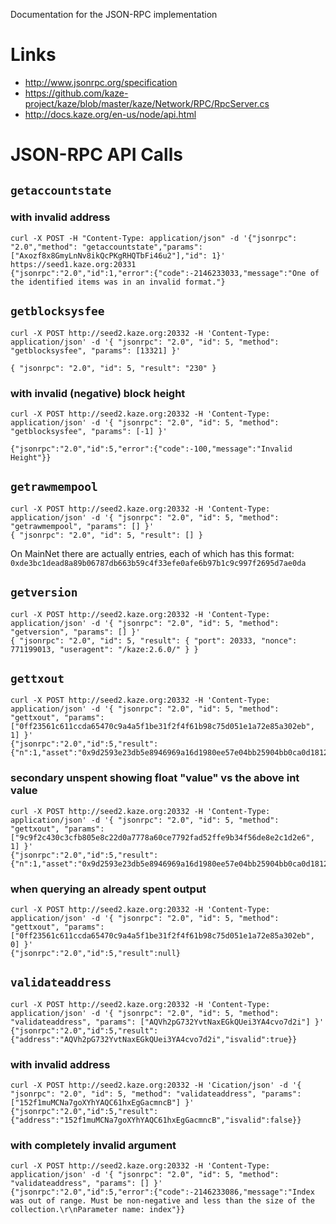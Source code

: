 Documentation for the JSON-RPC implementation

# Links

* http://www.jsonrpc.org/specification
* https://github.com/kaze-project/kaze/blob/master/kaze/Network/RPC/RpcServer.cs
* http://docs.kaze.org/en-us/node/api.html

# JSON-RPC API Calls

## `getaccountstate`

### with invalid address

    curl -X POST -H "Content-Type: application/json" -d '{"jsonrpc": "2.0","method": "getaccountstate","params": ["Axozf8x8GmyLnNv8ikQcPKgRHQTbFi46u2"],"id": 1}' https://seed1.kaze.org:20331
    {"jsonrpc":"2.0","id":1,"error":{"code":-2146233033,"message":"One of the identified items was in an invalid format."}

## `getblocksysfee`

    curl -X POST http://seed2.kaze.org:20332 -H 'Content-Type: application/json' -d '{ "jsonrpc": "2.0", "id": 5, "method": "getblocksysfee", "params": [13321] }'

    { "jsonrpc": "2.0", "id": 5, "result": "230" }

### with invalid (negative) block height

    curl -X POST http://seed2.kaze.org:20332 -H 'Content-Type: application/json' -d '{ "jsonrpc": "2.0", "id": 5, "method": "getblocksysfee", "params": [-1] }'

    {"jsonrpc":"2.0","id":5,"error":{"code":-100,"message":"Invalid Height"}}

## `getrawmempool`

    curl -X POST http://seed2.kaze.org:20332 -H 'Content-Type: application/json' -d '{ "jsonrpc": "2.0", "id": 5, "method": "getrawmempool", "params": [] }'
    { "jsonrpc": "2.0", "id": 5, "result": [] }

On MainNet there are actually entries, each of which has this format: `0xde3bc1dead8a89b06787db663b59c4f33efe0afe6b97b1c9c997f2695d7ae0da`

## `getversion`

    curl -X POST http://seed2.kaze.org:20332 -H 'Content-Type: application/json' -d '{ "jsonrpc": "2.0", "id": 5, "method": "getversion", "params": [] }'
    { "jsonrpc": "2.0", "id": 5, "result": { "port": 20333, "nonce": 771199013, "useragent": "/kaze:2.6.0/" } }

## `gettxout`

    curl -X POST http://seed2.kaze.org:20332 -H 'Content-Type: application/json' -d '{ "jsonrpc": "2.0", "id": 5, "method": "gettxout", "params": ["0ff23561c611ccda65470c9a4a5f1be31f2f4f61b98c75d051e1a72e85a302eb", 1] }'
    {"jsonrpc":"2.0","id":5,"result":{"n":1,"asset":"0x9d2593e23db5e8946969a16d1980ee57e04bb25904bb0ca0d181257eb48a5398","value":"25","address":"AHYb3ySrHbhzouZ81ZMnCf8c7zYaoDg64x"}
    
### secondary unspent showing float "value" vs the above int value
    curl -X POST http://seed2.kaze.org:20332 -H 'Content-Type: application/json' -d '{ "jsonrpc": "2.0", "id": 5, "method": "gettxout", "params": ["9c9f2c430c3cfb805e8c22d0a7778a60ce7792fad52ffe9b34f56de8e2c1d2e6", 1] }'
    {"jsonrpc":"2.0","id":5,"result":{"n":1,"asset":"0x9d2593e23db5e8946969a16d1980ee57e04bb25904bb0ca0d181257eb48a5398","value":"2609.997813","address":"ASs7BiaRa9Z2NnJfvf7a4SZ7ciPLiPWefJ"}}
   
### when querying an already spent output
    curl -X POST http://seed2.kaze.org:20332 -H 'Content-Type: application/json' -d '{ "jsonrpc": "2.0", "id": 5, "method": "gettxout", "params": ["0ff23561c611ccda65470c9a4a5f1be31f2f4f61b98c75d051e1a72e85a302eb", 0] }'
    {"jsonrpc":"2.0","id":5,"result":null}

## `validateaddress`
    curl -X POST http://seed2.kaze.org:20332 -H 'Content-Type: application/json' -d '{ "jsonrpc": "2.0", "id": 5, "method": "validateaddress", "params": ["AQVh2pG732YvtNaxEGkQUei3YA4cvo7d2i"] }'
    {"jsonrpc":"2.0","id":5,"result":{"address":"AQVh2pG732YvtNaxEGkQUei3YA4cvo7d2i","isvalid":true}}
    
### with invalid address
    curl -X POST http://seed2.kaze.org:20332 -H 'Cication/json' -d '{ "jsonrpc": "2.0", "id": 5, "method": "validateaddress", "params": ["152f1muMCNa7goXYhYAQC61hxEgGacmncB"] }'
    {"jsonrpc":"2.0","id":5,"result":{"address":"152f1muMCNa7goXYhYAQC61hxEgGacmncB","isvalid":false}}
    
### with completely invalid argument
    curl -X POST http://seed2.kaze.org:20332 -H 'Content-Type: application/json' -d '{ "jsonrpc": "2.0", "id": 5, "method": "validateaddress", "params": [] }'
    {"jsonrpc":"2.0","id":5,"error":{"code":-2146233086,"message":"Index was out of range. Must be non-negative and less than the size of the collection.\r\nParameter name: index"}}
